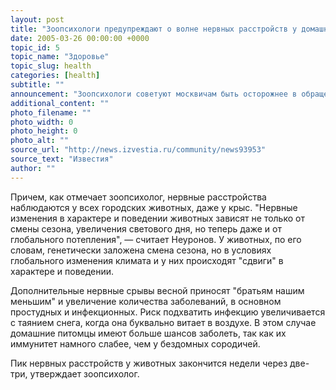 ```yaml
---
layout: post
title: "Зоопсихологи предупреждают о волне нервных расстройств у домашних животных"
date: 2005-03-26 00:00:00 +0000
topic_id: 5
topic_name: "Здоровье"
topic_slug: health
categories: [health]
subtitle: ""
announcement: "Зоопсихологи советуют москвичам быть осторожнее в обращении с животными - как с домашними, так и с бездомными - в связи с наступлением в марте пика весенней депрессии у \"братьев наших меньших\". Как рассказал зоопсихолог Андрей Неуронов, \"в марте домашние собаки начинают чаще убегать от хозяев, становятся агрессивными, огрызаются. Кошки могут забиваться в угол, отказываться от еды и игр. У всех животных колеблется температура тела\"."
additional_content: ""
photo_filename: ""
photo_width: 0
photo_height: 0
photo_alt: ""
source_url: "http://news.izvestia.ru/community/news93953"
source_text: "Известия"
author: ""
---
```

Причем, как отмечает зоопсихолог, нервные расстройства наблюдаются у всех городских животных, даже у крыс. "Нервные изменения в характере и поведении животных зависят не только от смены сезона, увеличения светового дня, но теперь даже и от глобального потепления", &mdash; считает Неуронов. У животных, по его словам, генетически заложена смена сезона, но в условиях глобального изменения климата и у них происходят "сдвиги" в характере и поведении.

Дополнительные нервные срывы весной приносят "братьям нашим меньшим" и увеличение количества заболеваний, в основном простудных и инфекционных. Риск подхватить инфекцию увеличивается с таянием снега, когда она буквально витает в воздухе. В этом случае домашние питомцы имеют больше шансов заболеть, так как их иммунитет намного слабее, чем у бездомных сородичей.

Пик нервных расстройств у животных закончится недели через две-три, утверждает зоопсихолог.
